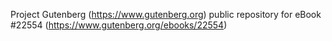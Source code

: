 Project Gutenberg (https://www.gutenberg.org) public repository for eBook #22554 (https://www.gutenberg.org/ebooks/22554)
